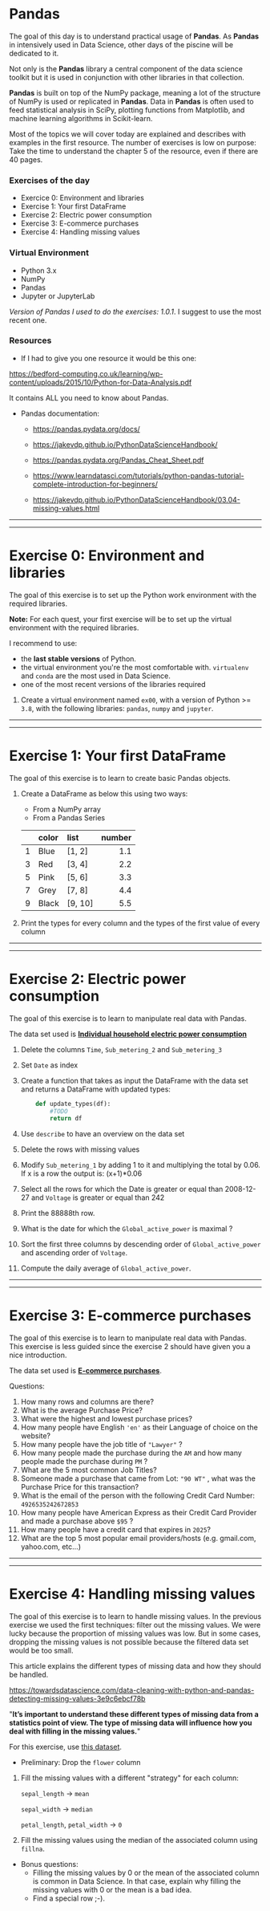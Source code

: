 # Pandas

The goal of this day is to understand practical usage of **Pandas**.
As **Pandas** in intensively used in Data Science, other days of the piscine will be dedicated to it.

Not only is the **Pandas** library a central component of the data science toolkit but it is used in conjunction with other libraries in that collection.

**Pandas** is built on top of the NumPy package, meaning a lot of the structure of NumPy is used or replicated in **Pandas**. Data in **Pandas** is often used to feed statistical analysis in SciPy, plotting functions from Matplotlib, and machine learning algorithms in Scikit-learn.

Most of the topics we will cover today are explained and describes with examples in the first resource. The number of exercises is low on purpose: Take the time to understand the chapter 5 of the resource, even if there are 40 pages.

### Exercises of the day

- Exercice 0: Environment and libraries
- Exercise 1: Your first DataFrame
- Exercise 2: Electric power consumption
- Exercise 3: E-commerce purchases
- Exercise 4: Handling missing values

### Virtual Environment

- Python 3.x
- NumPy
- Pandas
- Jupyter or JupyterLab

_Version of Pandas I used to do the exercises: 1.0.1_.
I suggest to use the most recent one.

### Resources

- If I had to give you one resource it would be this one:

https://bedford-computing.co.uk/learning/wp-content/uploads/2015/10/Python-for-Data-Analysis.pdf

It contains ALL you need to know about Pandas.

- Pandas documentation:

  - https://pandas.pydata.org/docs/

  - https://jakevdp.github.io/PythonDataScienceHandbook/

  - https://pandas.pydata.org/Pandas_Cheat_Sheet.pdf

  - https://www.learndatasci.com/tutorials/python-pandas-tutorial-complete-introduction-for-beginners/

  - https://jakevdp.github.io/PythonDataScienceHandbook/03.04-missing-values.html

---

---

# Exercise 0: Environment and libraries

The goal of this exercise is to set up the Python work environment with the required libraries.

**Note:** For each quest, your first exercise will be to set up the virtual environment with the required libraries.

I recommend to use:

- the **last stable versions** of Python.
- the virtual environment you're the most comfortable with. `virtualenv` and `conda` are the most used in Data Science.
- one of the most recent versions of the libraries required

1. Create a virtual environment named `ex00`, with a version of Python >= `3.8`, with the following libraries: `pandas`, `numpy` and `jupyter`.

---

---

# Exercise 1: Your first DataFrame

The goal of this exercise is to learn to create basic Pandas objects.

1. Create a DataFrame as below this using two ways:

   - From a NumPy array
   - From a Pandas Series

   |     | color | list    | number |
   | --: | :---- | :------ | -----: |
   |   1 | Blue  | [1, 2]  |    1.1 |
   |   3 | Red   | [3, 4]  |    2.2 |
   |   5 | Pink  | [5, 6]  |    3.3 |
   |   7 | Grey  | [7, 8]  |    4.4 |
   |   9 | Black | [9, 10] |    5.5 |

2. Print the types for every column and the types of the first value of every column

---

---

# Exercise 2: Electric power consumption

The goal of this exercise is to learn to manipulate real data with Pandas.

The data set used is [**Individual household electric power consumption**](https://assets.01-edu.org/ai-branch/piscine-ai/household_power_consumption.txt)

1. Delete the columns `Time`, `Sub_metering_2` and `Sub_metering_3`
2. Set `Date` as index
3. Create a function that takes as input the DataFrame with the data set and returns a DataFrame with updated types:

   ```python
       def update_types(df):
           #TODO
           return df
   ```

4. Use `describe` to have an overview on the data set
5. Delete the rows with missing values
6. Modify `Sub_metering_1` by adding 1 to it and multiplying the total by 0.06. If x is a row the output is: (x+1)\*0.06
7. Select all the rows for which the Date is greater or equal than 2008-12-27 and `Voltage` is greater or equal than 242
8. Print the 88888th row.
9. What is the date for which the `Global_active_power` is maximal ?
10. Sort the first three columns by descending order of `Global_active_power` and ascending order of `Voltage`.
11. Compute the daily average of `Global_active_power`.

---

---

# Exercise 3: E-commerce purchases

The goal of this exercise is to learn to manipulate real data with Pandas. This exercise is less guided since the exercise 2 should have given you a nice introduction.

The data set used is [**E-commerce purchases**](./data/Ecommerce_purchases.txt).

Questions:

1. How many rows and columns are there?
2. What is the average Purchase Price?
3. What were the highest and lowest purchase prices?
4. How many people have English `'en'` as their Language of choice on the website?
5. How many people have the job title of `"Lawyer"` ?
6. How many people made the purchase during the `AM` and how many people made the purchase during `PM` ?
7. What are the 5 most common Job Titles?
8. Someone made a purchase that came from Lot: `"90 WT"` , what was the Purchase Price for this transaction?
9. What is the email of the person with the following Credit Card Number: `4926535242672853`
10. How many people have American Express as their Credit Card Provider and made a purchase above `$95` ?
11. How many people have a credit card that expires in `2025`?
12. What are the top 5 most popular email providers/hosts (e.g. gmail.com, yahoo.com, etc...)

---

---

# Exercise 4: Handling missing values

The goal of this exercise is to learn to handle missing values. In the previous exercise we used the first techniques: filter out the missing values. We were lucky because the proportion of missing values was low. But in some cases, dropping the missing values is not possible because the filtered data set would be too small.

This article explains the different types of missing data and how they should be handled.

https://towardsdatascience.com/data-cleaning-with-python-and-pandas-detecting-missing-values-3e9c6ebcf78b

"**It’s important to understand these different types of missing data from a statistics point of view. The type of missing data will influence how you deal with filling in the missing values.**"

For this exercise, use [this dataset](./data/iris.csv).

- Preliminary: Drop the `flower` column

1. Fill the missing values with a different "strategy" for each column:

   `sepal_length` -> `mean`

   `sepal_width` -> `median`

   `petal_length`, `petal_width` -> `0`

2. Fill the missing values using the median of the associated column using `fillna`.

- Bonus questions:
  - Filling the missing values by 0 or the mean of the associated column is common in Data Science. In that case, explain why filling the missing values with 0 or the mean is a bad idea.
  - Find a special row ;-).
